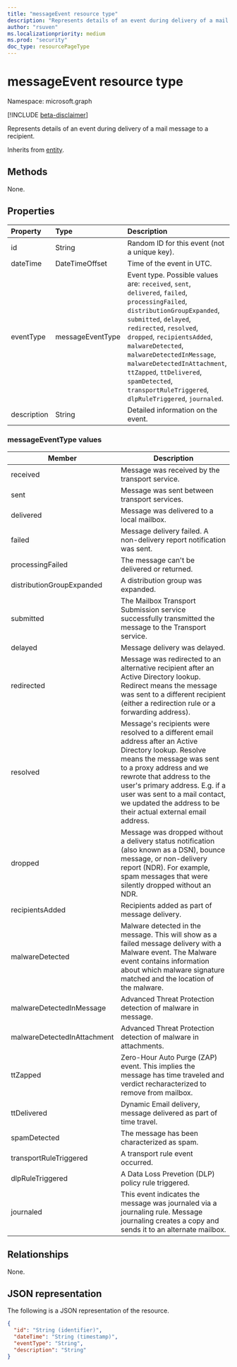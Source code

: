 ```yaml
---
title: "messageEvent resource type"
description: "Represents details of an event during delivery of a mail message to a recipient."
author: "rsuven"
ms.localizationpriority: medium
ms.prod: "security"
doc_type: resourcePageType
---
```


# messageEvent resource type

Namespace: microsoft.graph

[!INCLUDE [beta-disclaimer](../../includes/beta-disclaimer.md)]

Represents details of an event during delivery of a mail message to a recipient.

Inherits from [entity](../resources/entity.md).

## Methods
None.

## Properties
|Property|Type|Description|
|:---|:---|:---|
|id|String|Random ID for this event (not a unique key).|
|dateTime|DateTimeOffset|Time of the event in UTC.|
|eventType|messageEventType|Event type. Possible values are: `received`, `sent`, `delivered`, `failed`, `processingFailed`, `distributionGroupExpanded`, `submitted`, `delayed`, `redirected`, `resolved`, `dropped`, `recipientsAdded`, `malwareDetected`, `malwareDetectedInMessage`, `malwareDetectedInAttachment`, `ttZapped`, `ttDelivered`, `spamDetected`, `transportRuleTriggered`, `dlpRuleTriggered`, `journaled`.|
|description|String|Detailed information on the event.|

### messageEventType values

| Member | Description |
|------------|-------------|
| received | Message was received by the transport service. |
| sent | Message was sent between transport services. |
| delivered | Message was delivered to a local mailbox. |
| failed | Message delivery failed. A non-delivery report notification was sent. |
| processingFailed | The message can't be delivered or returned. |
| distributionGroupExpanded | A distribution group was expanded. |
| submitted | The Mailbox Transport Submission service successfully transmitted the message to the Transport service. |
| delayed | Message delivery was delayed. |
| redirected | Message was redirected to an alternative recipient after an Active Directory lookup. Redirect means the message was sent to a different recipient (either a redirection rule or a forwarding address). |
| resolved | Message's recipients were resolved to a different email address after an Active Directory lookup. Resolve means the message was sent to a proxy address and we rewrote that address to the user's primary address. E.g. if a user was sent to a mail contact, we updated the address to be their actual external email address. |
| dropped | Message was dropped without a delivery status notification (also known as a DSN), bounce message, or non-delivery report (NDR). For example, spam messages that were silently dropped without an NDR. |
| recipientsAdded | Recipients added as part of message delivery. |
| malwareDetected | Malware detected in the message. This will show as a failed message delivery with a Malware event. The Malware event contains information about which malware signature matched and the location of the malware. |
| malwareDetectedInMessage | Advanced Threat Protection detection of malware in message. |
| malwareDetectedInAttachment | Advanced Threat Protection detection of malware in attachments.  |
| ttZapped | Zero-Hour Auto Purge (ZAP) event. This implies the message has time traveled and verdict recharacterized to remove from mailbox. |
| ttDelivered | Dynamic Email delivery, message delivered as part of time travel. |
| spamDetected | The message has been characterized as spam. |
| transportRuleTriggered | A transport rule event occurred. |
| dlpRuleTriggered | A Data Loss Prevetion (DLP) policy rule triggered. |
| journaled | This event indicates the message was journaled via a journaling rule. Message journaling creates a copy and sends it to an alternate mailbox. |

## Relationships
None.

## JSON representation
The following is a JSON representation of the resource.
<!-- {
  "blockType": "resource",
  "keyProperty": "id",
  "@odata.type": "microsoft.graph.messageEvent",
  "baseType": "microsoft.graph.entity",
  "openType": false
}
-->
``` json
{
  "id": "String (identifier)",
  "dateTime": "String (timestamp)",
  "eventType": "String",
  "description": "String"
}
```
